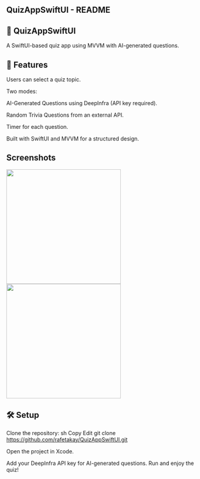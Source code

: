 ## QuizAppSwiftUI - README

## 🎯 QuizAppSwiftUI

A SwiftUI-based quiz app using MVVM with AI-generated questions.

## 📌 Features

Users can select a quiz topic.

Two modes:

AI-Generated Questions using DeepInfra (API key required).

Random Trivia Questions from an external API.

Timer for each question.

Built with SwiftUI and MVVM for a structured design.
## Screenshots

<img src="https://github.com/user-attachments/assets/18340bfe-ffac-4345-9988-0d0bf2b01d58" width="300">
<img src="https://github.com/user-attachments/assets/86f917e6-f7fe-42cb-abd8-94fda3b336d6" width="300">

## 🛠️ Setup

Clone the repository:
sh
Copy
Edit
git clone https://github.com/rafetakay/QuizAppSwiftUI.git

Open the project in Xcode.

Add your DeepInfra API key for AI-generated questions.
Run and enjoy the quiz!
